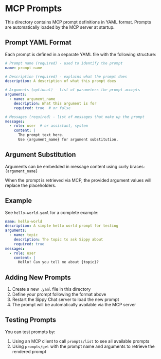 # MCP Prompts

This directory contains MCP prompt definitions in YAML format. Prompts are automatically loaded by the MCP server at startup.

## Prompt YAML Format

Each prompt is defined in a separate YAML file with the following structure:

```yaml
# Prompt name (required) - used to identify the prompt
name: prompt-name

# Description (required) - explains what the prompt does
description: A description of what this prompt does

# Arguments (optional) - list of parameters the prompt accepts
arguments:
  - name: argument_name
    description: What this argument is for
    required: true  # or false

# Messages (required) - list of messages that make up the prompt
messages:
  - role: user  # or assistant, system
    content: |
      The prompt text here.
      Use {argument_name} for argument substitution.
```

## Argument Substitution

Arguments can be embedded in message content using curly braces: `{argument_name}`

When the prompt is retrieved via MCP, the provided argument values will replace the placeholders.

## Example

See `hello-world.yaml` for a complete example:

```yaml
name: hello-world
description: A simple hello world prompt for testing
arguments:
  - name: topic
    description: The topic to ask Sippy about
    required: true
messages:
  - role: user
    content: |
      Hello! Can you tell me about {topic}?
```

## Adding New Prompts

1. Create a new `.yaml` file in this directory
2. Define your prompt following the format above
3. Restart the Sippy Chat server to load the new prompt
4. The prompt will be automatically available via the MCP server

## Testing Prompts

You can test prompts by:
1. Using an MCP client to call `prompts/list` to see all available prompts
2. Using `prompts/get` with the prompt name and arguments to retrieve the rendered prompt

